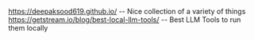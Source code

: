 https://deepaksood619.github.io/ -- Nice collection of a variety of things
https://getstream.io/blog/best-local-llm-tools/ -- Best LLM Tools to run them locally
